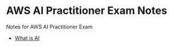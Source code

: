 # AWS AI Practitioner Exam Notes

Notes for AWS AI Practitioner Exam

- [What is AI](01-what-is-ai.md)
